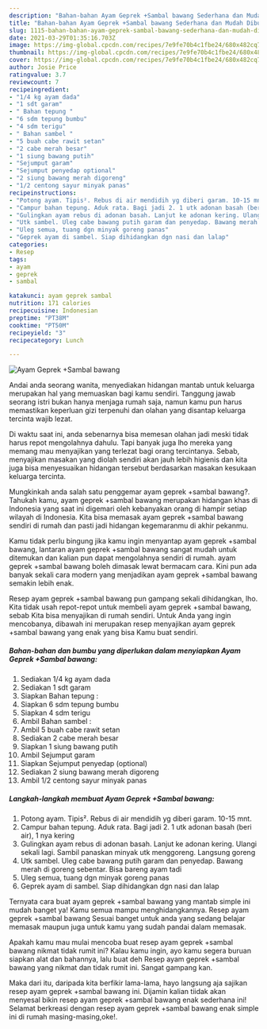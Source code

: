 ```yaml
---
description: "Bahan-bahan Ayam Geprek +Sambal bawang Sederhana dan Mudah Dibuat"
title: "Bahan-bahan Ayam Geprek +Sambal bawang Sederhana dan Mudah Dibuat"
slug: 1115-bahan-bahan-ayam-geprek-sambal-bawang-sederhana-dan-mudah-dibuat
date: 2021-03-29T01:35:16.703Z
image: https://img-global.cpcdn.com/recipes/7e9fe70b4c1fbe24/680x482cq70/ayam-geprek-sambal-bawang-foto-resep-utama.jpg
thumbnail: https://img-global.cpcdn.com/recipes/7e9fe70b4c1fbe24/680x482cq70/ayam-geprek-sambal-bawang-foto-resep-utama.jpg
cover: https://img-global.cpcdn.com/recipes/7e9fe70b4c1fbe24/680x482cq70/ayam-geprek-sambal-bawang-foto-resep-utama.jpg
author: Josie Price
ratingvalue: 3.7
reviewcount: 7
recipeingredient:
- "1/4 kg ayam dada"
- "1 sdt garam"
- " Bahan tepung "
- "6 sdm tepung bumbu"
- "4 sdm terigu"
- " Bahan sambel "
- "5 buah cabe rawit setan"
- "2 cabe merah besar"
- "1 siung bawang putih"
- "Sejumput garam"
- "Sejumput penyedap optional"
- "2 siung bawang merah digoreng"
- "1/2 centong sayur minyak panas"
recipeinstructions:
- "Potong ayam. Tipis². Rebus di air mendidih yg diberi garam. 10-15 mnt."
- "Campur bahan tepung. Aduk rata. Bagi jadi 2. 1 utk adonan basah (beri air), 1 nya kering"
- "Gulingkan ayam rebus di adonan basah. Lanjut ke adonan kering. Ulangi sekali lagi. Sambil panaskan minyak utk menggoreng. Langsung goreng"
- "Utk sambel. Uleg cabe bawang putih garam dan penyedap. Bawang merah di goreng sebentar. Bisa bareng ayam tadi"
- "Uleg semua, tuang dgn minyak goreng panas"
- "Geprek ayam di sambel. Siap dihidangkan dgn nasi dan lalap"
categories:
- Resep
tags:
- ayam
- geprek
- sambal

katakunci: ayam geprek sambal 
nutrition: 171 calories
recipecuisine: Indonesian
preptime: "PT38M"
cooktime: "PT50M"
recipeyield: "3"
recipecategory: Lunch

---
```



![Ayam Geprek +Sambal bawang](https://img-global.cpcdn.com/recipes/7e9fe70b4c1fbe24/680x482cq70/ayam-geprek-sambal-bawang-foto-resep-utama.jpg)

Andai anda seorang wanita, menyediakan hidangan mantab untuk keluarga merupakan hal yang memuaskan bagi kamu sendiri. Tanggung jawab seorang istri bukan hanya menjaga rumah saja, namun kamu pun harus memastikan keperluan gizi terpenuhi dan olahan yang disantap keluarga tercinta wajib lezat.

Di waktu  saat ini, anda sebenarnya bisa memesan olahan jadi meski tidak harus repot mengolahnya dahulu. Tapi banyak juga lho mereka yang memang mau menyajikan yang terlezat bagi orang tercintanya. Sebab, menyajikan masakan yang diolah sendiri akan jauh lebih higienis dan kita juga bisa menyesuaikan hidangan tersebut berdasarkan masakan kesukaan keluarga tercinta. 



Mungkinkah anda salah satu penggemar ayam geprek +sambal bawang?. Tahukah kamu, ayam geprek +sambal bawang merupakan hidangan khas di Indonesia yang saat ini digemari oleh kebanyakan orang di hampir setiap wilayah di Indonesia. Kita bisa memasak ayam geprek +sambal bawang sendiri di rumah dan pasti jadi hidangan kegemaranmu di akhir pekanmu.

Kamu tidak perlu bingung jika kamu ingin menyantap ayam geprek +sambal bawang, lantaran ayam geprek +sambal bawang sangat mudah untuk ditemukan dan kalian pun dapat mengolahnya sendiri di rumah. ayam geprek +sambal bawang boleh dimasak lewat bermacam cara. Kini pun ada banyak sekali cara modern yang menjadikan ayam geprek +sambal bawang semakin lebih enak.

Resep ayam geprek +sambal bawang pun gampang sekali dihidangkan, lho. Kita tidak usah repot-repot untuk membeli ayam geprek +sambal bawang, sebab Kita bisa menyajikan di rumah sendiri. Untuk Anda yang ingin mencobanya, dibawah ini merupakan resep menyajikan ayam geprek +sambal bawang yang enak yang bisa Kamu buat sendiri.

<!--inarticleads1-->

##### Bahan-bahan dan bumbu yang diperlukan dalam menyiapkan Ayam Geprek +Sambal bawang:

1. Sediakan 1/4 kg ayam dada
1. Sediakan 1 sdt garam
1. Siapkan  Bahan tepung :
1. Siapkan 6 sdm tepung bumbu
1. Siapkan 4 sdm terigu
1. Ambil  Bahan sambel :
1. Ambil 5 buah cabe rawit setan
1. Sediakan 2 cabe merah besar
1. Siapkan 1 siung bawang putih
1. Ambil Sejumput garam
1. Siapkan Sejumput penyedap (optional)
1. Sediakan 2 siung bawang merah digoreng
1. Ambil 1/2 centong sayur minyak panas




<!--inarticleads2-->

##### Langkah-langkah membuat Ayam Geprek +Sambal bawang:

1. Potong ayam. Tipis². Rebus di air mendidih yg diberi garam. 10-15 mnt.
1. Campur bahan tepung. Aduk rata. Bagi jadi 2. 1 utk adonan basah (beri air), 1 nya kering
1. Gulingkan ayam rebus di adonan basah. Lanjut ke adonan kering. Ulangi sekali lagi. Sambil panaskan minyak utk menggoreng. Langsung goreng
1. Utk sambel. Uleg cabe bawang putih garam dan penyedap. Bawang merah di goreng sebentar. Bisa bareng ayam tadi
1. Uleg semua, tuang dgn minyak goreng panas
1. Geprek ayam di sambel. Siap dihidangkan dgn nasi dan lalap




Ternyata cara buat ayam geprek +sambal bawang yang mantab simple ini mudah banget ya! Kamu semua mampu menghidangkannya. Resep ayam geprek +sambal bawang Sesuai banget untuk anda yang sedang belajar memasak maupun juga untuk kamu yang sudah pandai dalam memasak.

Apakah kamu mau mulai mencoba buat resep ayam geprek +sambal bawang nikmat tidak rumit ini? Kalau kamu ingin, ayo kamu segera buruan siapkan alat dan bahannya, lalu buat deh Resep ayam geprek +sambal bawang yang nikmat dan tidak rumit ini. Sangat gampang kan. 

Maka dari itu, daripada kita berfikir lama-lama, hayo langsung aja sajikan resep ayam geprek +sambal bawang ini. Dijamin kalian tiidak akan menyesal bikin resep ayam geprek +sambal bawang enak sederhana ini! Selamat berkreasi dengan resep ayam geprek +sambal bawang enak simple ini di rumah masing-masing,oke!.


